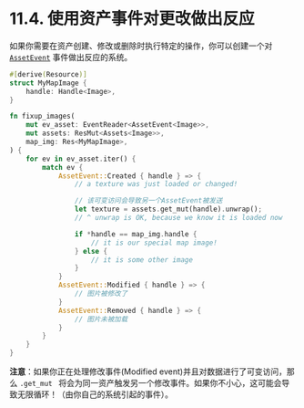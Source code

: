# 11.4. 使用资产事件对更改做出反应

如果你需要在资产创建、修改或删除时执行特定的操作，你可以创建一个对 [`AssetEvent`](https://docs.rs/bevy/latest/bevy/asset/enum.AssetEvent.html) 事件做出反应的系统。

```rust
#[derive(Resource)]
struct MyMapImage {
    handle: Handle<Image>,
}

fn fixup_images(
    mut ev_asset: EventReader<AssetEvent<Image>>,
    mut assets: ResMut<Assets<Image>>,
    map_img: Res<MyMapImage>,
) {
    for ev in ev_asset.iter() {
        match ev {
            AssetEvent::Created { handle } => {
                // a texture was just loaded or changed!

                // 该可变访问会导致另一个AssetEvent被发送
                let texture = assets.get_mut(handle).unwrap();
                // ^ unwrap is OK, because we know it is loaded now

                if *handle == map_img.handle {
                    // it is our special map image!
                } else {
                    // it is some other image
                }
            }
            AssetEvent::Modified { handle } => {
                // 图片被修改了
            }
            AssetEvent::Removed { handle } => {
                // 图片未被加载
            }
        }
    }
}
```

**注意**：如果你正在处理修改事件(Modified event)并且对数据进行了可变访问，那么 `.get_mut ` 将会为同一资产触发另一个修改事件。如果你不小心，这可能会导致无限循环！（由你自己的系统引起的事件）。